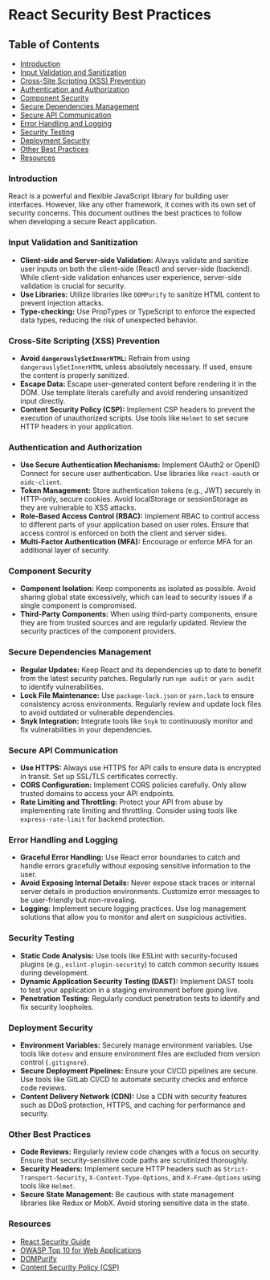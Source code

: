 # React Security Best Practices

## Table of Contents
- [Introduction](#introduction)
- [Input Validation and Sanitization](#input-validation-and-sanitization)
- [Cross-Site Scripting (XSS) Prevention](#cross-site-scripting-xss-prevention)
- [Authentication and Authorization](#authentication-and-authorization)
- [Component Security](#component-security)
- [Secure Dependencies Management](#secure-dependencies-management)
- [Secure API Communication](#secure-api-communication)
- [Error Handling and Logging](#error-handling-and-logging)
- [Security Testing](#security-testing)
- [Deployment Security](#deployment-security)
- [Other Best Practices](#other-best-practices)
- [Resources](#resources)

### Introduction
React is a powerful and flexible JavaScript library for building user interfaces. However, like any other framework, it comes with its own set of security concerns. This document outlines the best practices to follow when developing a secure React application.

### Input Validation and Sanitization
- **Client-side and Server-side Validation:** Always validate and sanitize user inputs on both the client-side (React) and server-side (backend). While client-side validation enhances user experience, server-side validation is crucial for security.
- **Use Libraries:** Utilize libraries like `DOMPurify` to sanitize HTML content to prevent injection attacks.
- **Type-checking:** Use PropTypes or TypeScript to enforce the expected data types, reducing the risk of unexpected behavior.

### Cross-Site Scripting (XSS) Prevention
- **Avoid `dangerouslySetInnerHTML`:** Refrain from using `dangerouslySetInnerHTML` unless absolutely necessary. If used, ensure the content is properly sanitized.
- **Escape Data:** Escape user-generated content before rendering it in the DOM. Use template literals carefully and avoid rendering unsanitized input directly.
- **Content Security Policy (CSP):** Implement CSP headers to prevent the execution of unauthorized scripts. Use tools like `Helmet` to set secure HTTP headers in your application.

### Authentication and Authorization
- **Use Secure Authentication Mechanisms:** Implement OAuth2 or OpenID Connect for secure user authentication. Use libraries like `react-oauth` or `oidc-client`.
- **Token Management:** Store authentication tokens (e.g., JWT) securely in HTTP-only, secure cookies. Avoid localStorage or sessionStorage as they are vulnerable to XSS attacks.
- **Role-Based Access Control (RBAC):** Implement RBAC to control access to different parts of your application based on user roles. Ensure that access control is enforced on both the client and server sides.
- **Multi-Factor Authentication (MFA):** Encourage or enforce MFA for an additional layer of security.

### Component Security
- **Component Isolation:** Keep components as isolated as possible. Avoid sharing global state excessively, which can lead to security issues if a single component is compromised.
- **Third-Party Components:** When using third-party components, ensure they are from trusted sources and are regularly updated. Review the security practices of the component providers.

### Secure Dependencies Management
- **Regular Updates:** Keep React and its dependencies up to date to benefit from the latest security patches. Regularly run `npm audit` or `yarn audit` to identify vulnerabilities.
- **Lock File Maintenance:** Use `package-lock.json` or `yarn.lock` to ensure consistency across environments. Regularly review and update lock files to avoid outdated or vulnerable dependencies.
- **Snyk Integration:** Integrate tools like `Snyk` to continuously monitor and fix vulnerabilities in your dependencies.

### Secure API Communication
- **Use HTTPS:** Always use HTTPS for API calls to ensure data is encrypted in transit. Set up SSL/TLS certificates correctly.
- **CORS Configuration:** Implement CORS policies carefully. Only allow trusted domains to access your API endpoints.
- **Rate Limiting and Throttling:** Protect your API from abuse by implementing rate limiting and throttling. Consider using tools like `express-rate-limit` for backend protection.

### Error Handling and Logging
- **Graceful Error Handling:** Use React error boundaries to catch and handle errors gracefully without exposing sensitive information to the user.
- **Avoid Exposing Internal Details:** Never expose stack traces or internal server details in production environments. Customize error messages to be user-friendly but non-revealing.
- **Logging:** Implement secure logging practices. Use log management solutions that allow you to monitor and alert on suspicious activities.

### Security Testing
- **Static Code Analysis:** Use tools like ESLint with security-focused plugins (e.g., `eslint-plugin-security`) to catch common security issues during development.
- **Dynamic Application Security Testing (DAST):** Implement DAST tools to test your application in a staging environment before going live.
- **Penetration Testing:** Regularly conduct penetration tests to identify and fix security loopholes.

### Deployment Security
- **Environment Variables:** Securely manage environment variables. Use tools like `dotenv` and ensure environment files are excluded from version control (`.gitignore`).
- **Secure Deployment Pipelines:** Ensure your CI/CD pipelines are secure. Use tools like GitLab CI/CD to automate security checks and enforce code reviews.
- **Content Delivery Network (CDN):** Use a CDN with security features such as DDoS protection, HTTPS, and caching for performance and security.

### Other Best Practices
- **Code Reviews:** Regularly review code changes with a focus on security. Ensure that security-sensitive code paths are scrutinized thoroughly.
- **Security Headers:** Implement secure HTTP headers such as `Strict-Transport-Security`, `X-Content-Type-Options`, and `X-Frame-Options` using tools like `Helmet`.
- **Secure State Management:** Be cautious with state management libraries like Redux or MobX. Avoid storing sensitive data in the state.

### Resources
- [React Security Guide](https://reactjs.org/docs/security.html)
- [OWASP Top 10 for Web Applications](https://owasp.org/www-project-top-ten/)
- [DOMPurify](https://github.com/cure53/DOMPurify)
- [Content Security Policy (CSP)](https://developer.mozilla.org/en-US/docs/Web/HTTP/CSP)
